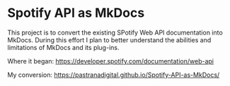 # Spotify API as MkDocs

This project is to convert the existing SPotify Web API documentation into MkDocs. During this effort I plan to better understand the abilities and limitations of MkDocs and its plug-ins.
 
Where it began: https://developer.spotify.com/documentation/web-api

My conversion: https://pastranadigital.github.io/Spotify-API-as-MkDocs/
